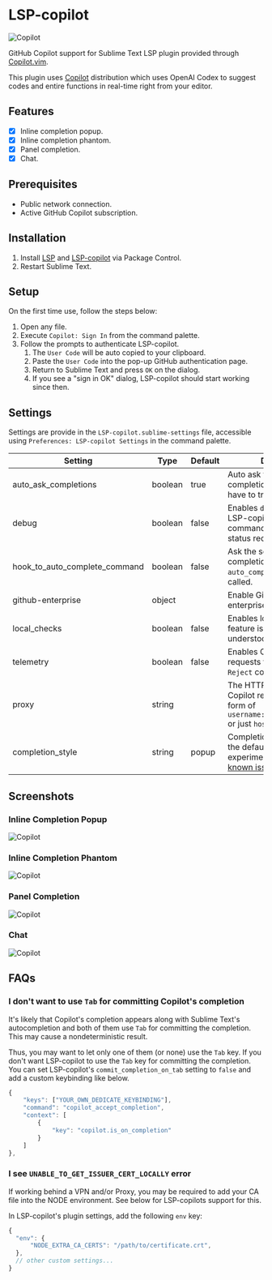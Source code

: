 # LSP-copilot

![Copilot](https://raw.githubusercontent.com/TheSecEng/LSP-copilot/master/docs/screenshot.png)

GitHub Copilot support for Sublime Text LSP plugin provided through [Copilot.vim][].

This plugin uses [Copilot][] distribution which uses OpenAI Codex to suggest codes
and entire functions in real-time right from your editor.

## Features

- [x] Inline completion popup.
- [x] Inline completion phantom.
- [x] Panel completion.
- [x] Chat.

## Prerequisites

* Public network connection.
* Active GitHub Copilot subscription.

## Installation

1. Install [LSP][] and [LSP-copilot][] via Package Control.
1. Restart Sublime Text.

## Setup

On the first time use, follow the steps below:

1. Open any file.
1. Execute `Copilot: Sign In` from the command palette.
1. Follow the prompts to authenticate LSP-copilot.
    1. The `User Code` will be auto copied to your clipboard.
    1. Paste the `User Code` into the pop-up GitHub authentication page.
    1. Return to Sublime Text and press `OK` on the dialog.
    1. If you see a "sign in OK" dialog, LSP-copilot should start working since then.

## Settings

Settings are provide in the `LSP-copilot.sublime-settings` file, accessible using `Preferences: LSP-copilot Settings` in the command palette.

| Setting                       | Type    | Default | Description                                                                                                                                           |
|-------------------------------|---------|---------|-------------------------------------------------------------------------------------------------------------------------------------------------------|
| auto_ask_completions          | boolean | true    | Auto ask the server for completions. Otherwise, you have to trigger it manually.                                                                      |
| debug                         | boolean | false   | Enables `debug` mode for LSP-copilot. Enabling all commands regardless of status requirements.                                                        |
| hook_to_auto_complete_command | boolean | false   | Ask the server for completions when the `auto_complete` command is called.                                                                            |
| github-enterprise             | object  |         | Enable Github Copilot enterprise instance                                                                                                             |
| local_checks                  | boolean | false   | Enables local checks. This feature is not fully understood yet.                                                                                       |
| telemetry                     | boolean | false   | Enables Copilot telemetry requests for `Accept` and `Reject` completions.                                                                             |
| proxy                         | string  |         | The HTTP proxy to use for Copilot requests. It's in the form of `username:password@host:port` or just `host:port`.                                    |
| completion_style              | string  | popup   | Completion style. `popup` is the default, `phantom` is experimental ([there are well-known issues](https://github.com/TheSecEng/LSP-copilot/issues)). |

## Screenshots

### Inline Completion Popup

![Copilot](https://raw.githubusercontent.com/TheSecEng/LSP-copilot/master/docs/screenshot.png)

### Inline Completion Phantom

![Copilot](https://raw.githubusercontent.com/TheSecEng/LSP-copilot/master/docs/phantom.png)

### Panel Completion

![Copilot](https://raw.githubusercontent.com/TheSecEng/LSP-copilot/master/docs/panel.png)

### Chat

![Copilot](https://raw.githubusercontent.com/TheSecEng/LSP-copilot/master/docs/chat.png)


## FAQs

### I don't want to use `Tab` for committing Copilot's completion

It's likely that Copilot's completion appears along with Sublime Text's autocompletion
and both of them use `Tab` for committing the completion. This may cause a nondeterministic result.

Thus, you may want to let only one of them (or none) use the `Tab` key.
If you don't want LSP-copilot to use the `Tab` key for committing the completion.
You can set LSP-copilot's `commit_completion_on_tab` setting to `false` and add a custom keybinding like below.

```js
{
    "keys": ["YOUR_OWN_DEDICATE_KEYBINDING"],
    "command": "copilot_accept_completion",
    "context": [
        {
            "key": "copilot.is_on_completion"
        }
    ]
},
```

### I see `UNABLE_TO_GET_ISSUER_CERT_LOCALLY` error

If working behind a VPN and/or Proxy, you may be required to add your CA file into the NODE environment.
See below for LSP-copilots support for this.

In LSP-copilot's plugin settings, add the following `env` key:

 ```js
 {
   "env": {
       "NODE_EXTRA_CA_CERTS": "/path/to/certificate.crt",
   },
   // other custom settings...
 }
 ```

[Copilot]: https://github.com/features/copilot
[Copilot.vim]: https://github.com/github/copilot.vim
[LSP]: https://packagecontrol.io/packages/LSP
[LSP-copilot]: https://packagecontrol.io/packages/LSP-copilot
